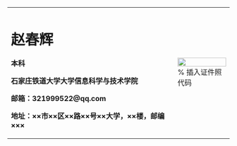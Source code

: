 <table border="0">
  <tr>
    <td width="75%">
      <h1>赵春辉</h1>
      <p><b>本科</b></p>
      <p><b>石家庄铁道大学大学信息科学与技术学院</b></p>
      <p><b>邮箱：321999522@qq.com</b></p>
      <p><b>地址：××市××区××路××号××大学，××楼，邮编×××</b></p>
    </td>
    <td width="25%">
      <img src="/zhengjianzhao.jpg" width="100%">      % 插入证件照代码
    </td>
  </tr>
</table>
